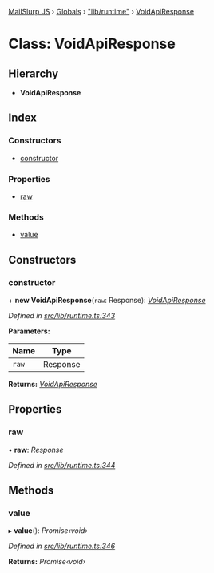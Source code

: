 [MailSlurp JS](../README.md) › [Globals](../globals.md) › ["lib/runtime"](../modules/_lib_runtime_.md) › [VoidApiResponse](_lib_runtime_.voidapiresponse.md)

# Class: VoidApiResponse

## Hierarchy

* **VoidApiResponse**

## Index

### Constructors

* [constructor](_lib_runtime_.voidapiresponse.md#constructor)

### Properties

* [raw](_lib_runtime_.voidapiresponse.md#raw)

### Methods

* [value](_lib_runtime_.voidapiresponse.md#value)

## Constructors

###  constructor

\+ **new VoidApiResponse**(`raw`: Response): *[VoidApiResponse](_lib_runtime_.voidapiresponse.md)*

*Defined in [src/lib/runtime.ts:343](https://github.com/mailslurp/mailslurp-client-ts-js/blob/fc9510a/src/lib/runtime.ts#L343)*

**Parameters:**

Name | Type |
------ | ------ |
`raw` | Response |

**Returns:** *[VoidApiResponse](_lib_runtime_.voidapiresponse.md)*

## Properties

###  raw

• **raw**: *Response*

*Defined in [src/lib/runtime.ts:344](https://github.com/mailslurp/mailslurp-client-ts-js/blob/fc9510a/src/lib/runtime.ts#L344)*

## Methods

###  value

▸ **value**(): *Promise‹void›*

*Defined in [src/lib/runtime.ts:346](https://github.com/mailslurp/mailslurp-client-ts-js/blob/fc9510a/src/lib/runtime.ts#L346)*

**Returns:** *Promise‹void›*

